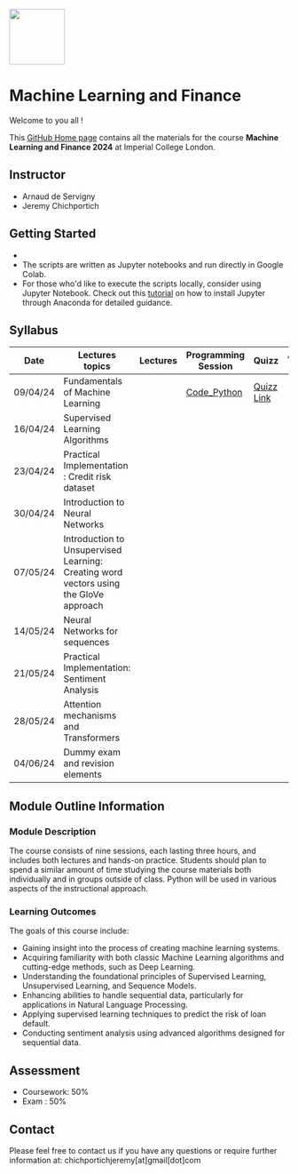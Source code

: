 
<img src="https://drive.google.com/uc?export=view&id=1gmxxmwCR1WXK0IYtNqvE4QXFleznWqQO" height="100"/>  <h1>Machine Learning and Finance </h1>

Welcome to you all !

This [GitHub Home page](https://github.com/Jandsy/ml_finance_imperial) contains all the materials for the course **Machine Learning and Finance 2024** at Imperial College London.

## Instructor
* Arnaud de Servigny
* Jeremy Chichportich

## Getting Started
*
* The scripts are written as Jupyter notebooks and run directly in Google Colab.
* For those who'd like to execute the scripts locally, consider using Jupyter Notebook. Check out this [tutorial](https://test-jupyter.readthedocs.io/en/latest/install.html) on how to install Jupyter through Anaconda for detailed guidance.

## Syllabus 

| Date    |  Lectures topics  | Lectures | Programming Session | Quizz | Additional Reading |
|----------| ----------- | ----------- |  ----------- | ----------- | ----------- | 
| 09/04/24 |  Fundamentals of Machine Learning | | [Code_Python](Programming_Sessions/Programming_session_1/Programming_session_1.ipynb "Programming Session_1") | [Quizz Link](https://forms.gle/PaQNYZNV6vLTaYGfA)|
| 16/04/24 |  Supervised Learning Algorithms| | | |
| 23/04/24 |  Practical Implementation : Credit risk dataset | | | |
| 30/04/24 |  Introduction to Neural Networks | | | |
| 07/05/24 |  Introduction to Unsupervised Learning: Creating word vectors using the GloVe approach | | | |
| 14/05/24 |  Neural Networks for sequences | | | |
| 21/05/24 |  Practical Implementation: Sentiment Analysis| | | |
| 28/05/24 |  Attention mechanisms and Transformers | | | |
| 04/06/24 |  Dummy exam and revision elements | | | | <br/>


## Module Outline Information

### Module Description
The course consists of nine sessions, each lasting three hours, and includes both lectures and hands-on practice. Students should plan to spend a similar amount of time studying the course materials both individually and in groups outside of class. Python will be used in various aspects of the instructional approach.


### Learning Outcomes 


The goals of this course include:

* Gaining insight into the process of creating machine learning systems.
* Acquiring familiarity with both classic Machine Learning algorithms and cutting-edge methods, such as Deep Learning.
* Understanding the foundational principles of Supervised Learning, Unsupervised Learning, and Sequence Models.
* Enhancing abilities to handle sequential data, particularly for applications in Natural Language Processing.
* Applying supervised learning techniques to predict the risk of loan default.
* Conducting sentiment analysis using advanced algorithms designed for sequential data.


## Assessment 

* Coursework: 50%
* Exam : 50% 


## Contact

Please feel free to contact us if you have any questions or require further information at: chichportichjeremy[at]gmail[dot]com

